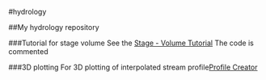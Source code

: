 #hydrology


##My hydrology repository

###Tutorial for stage volume
See the [Stage - Volume Tutorial](../blob/maseter/stage_volume_tutorial.py)
The code is commented  

###3D plotting
For 3D plotting of interpolated stream profile[Profile Creator](../blob/master/profile_creator.py)

